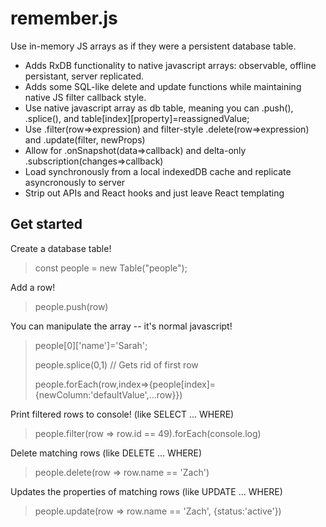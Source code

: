 # remember.js
Use in-memory JS arrays as if they were a persistent database table.
- Adds RxDB functionality to native javascript arrays: observable, offline persistant, server replicated.
- Adds some SQL-like delete and update functions while maintaining native JS filter callback style.
- Use native javascript array as db table, meaning you can .push(), .splice(), and table[index][property]=reassignedValue;
- Use .filter(row=>expression) and filter-style .delete(row=>expression) and .update(filter, newProps)
- Allow for .onSnapshot(data=>callback) and delta-only .subscription(changes=>callback)
- Load synchronously from a local indexedDB cache and replicate asyncronously to server
- Strip out APIs and React hooks and just leave React templating

## Get started

Create a database table!
>const people = new Table("people");

Add a row!
>people.push(row)

You can manipulate the array -- it's normal javascript!
>people[0]['name']='Sarah';
>
>people.splice(0,1) // Gets rid of first row
>
>people.forEach(row,index=>{people[index]={newColumn:'defaultValue',...row}})

Print filtered rows to console! (like SELECT ... WHERE)
>people.filter(row => row.id == 49).forEach(console.log)

Delete matching rows (like DELETE ... WHERE)
>people.delete(row => row.name == 'Zach')

Updates the properties of matching rows (like UPDATE ... WHERE)
>people.update(row => row.name == 'Zach', {status:'active'})
